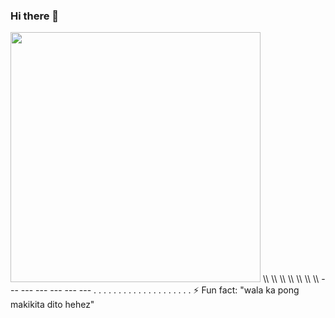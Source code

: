 ### Hi there 👋
<img src='https://randommeme-five.vercel.app/' style="height: 400px;"/>
\\
\\
\\
\\
\\
\\
\\
---
---
---
---
---
---
.
.
.
.
.
.
.
.
.
.
.
.
.
.
.
.
.
.
.
.
⚡ Fun fact: "wala ka pong makikita dito hehez"
